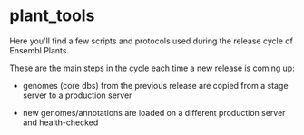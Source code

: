 # plant_tools

Here you'll find a few scripts and protocols used during the release cycle of Ensembl Plants.

These are the main steps in the cycle each time a new release is coming up:

* genomes (core dbs) from the previous release are copied from a stage server to a production server

* new genomes/annotations are loaded on a different production server and health-checked

